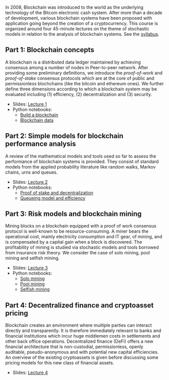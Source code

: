 In 2008, Blockchain was introduced to the world as the underlying technology of the Bitcoin electronic cash system. After more than a decade of development, various blockchain systems have been proposed with application going beyond the creation of a cryptocurrency. This course is organized around four 45-minute lectures on the theme of stochastic models in relation to the analysis of blockchain systems. See the [syllabus](/Syllabus/BLOCKASTICS_syllabus.pdf).

## Part 1: Blockchain concepts
A blockchain is a distributed data ledger maintained by achieving consensus among a number of nodes in Peer-to-peer network. After providing some preliminary definitions, we introduce the *proof-of-work* and *proof-of-stake* consensus protocols which are at the core of public and permissionless blochchains (like the bitcoin and ethereum ones). We further define three dimensions according to which a blockchain system may be evaluated including (1) efficiency, (2) decentralization and (3) security.

* Slides: [Lecture 1](/Slides/Lecture1/blockastics_lec_1.pdf)     
* Python notebooks: 
	- [Build a blockchain](/Python/lecture1_build_blockchain.ipynb)
	- [Blockchain data](/Python/Lecture1_blockchain_data.ipynb)


## Part 2: Simple models for blockchain performance analysis
A review of the mathematical models and tools used so far to assess the performance of blockchain systems is provided. They consist of standard models from the applied probability literature like random walks, Markov chains, urns and queues.

* Slides: [Lecture 2](/Slides/Lecture2/blockastics_lec_2.pdf)     
* Python notebooks: 
	- [Proof of stake and decentralization](/Python/lecture_2_POS_Decentralization.ipynb)
	- [Queueing model and efficiency](/Python/lecture_2_Efficiency.ipynb)


## Part 3: Risk models and blockchain mining
Mining blocks on a blockchain equipped with a proof of work consensus protocol is well-known to be resource-consuming. A miner bears the operational cost, mainly
electricity consumption and IT gear, of mining, and is compensated by a capital gain when a block is discovered. The profitability of mining is studied via stochastic models and tools borrowed from insurance risk theory. We consider the case of solo mining, pool mining and selfish mining.  

* Slides: [Lecture 3](/Slides/Lecture3/blockastics_lec_3.pdf)     
* Python notebooks: 
	- [Solo mining](/Python/Lecture3_solo_mining.ipynb)
	- [Pool mining](/Python/Lecture3_mining_pool.ipynb)
	- [Selfish mining](/Python/Lecture3_selfish_mining.ipynb)  


## Part 4: Decentralized finance and cryptoasset pricing
Blockchain creates an environment where multiple parties can interact directly and transparently. It is therefore immediately relevant to banks and financial institutions which incur huge middlemen costs in settlements and other back office operations. Decentralized finance (DeFi) offers a new financial architecture that is non-custodial, permissionless, openly auditable, pseudo-anonymous and with potential new capital efficiencies. An overview of the existing cryptoassets is given before discussing some pricing models for this new class of financial assets.

* Slides: [Lecture 4](/Slides/Lecture4/blockastics_lec_4.pdf)     

